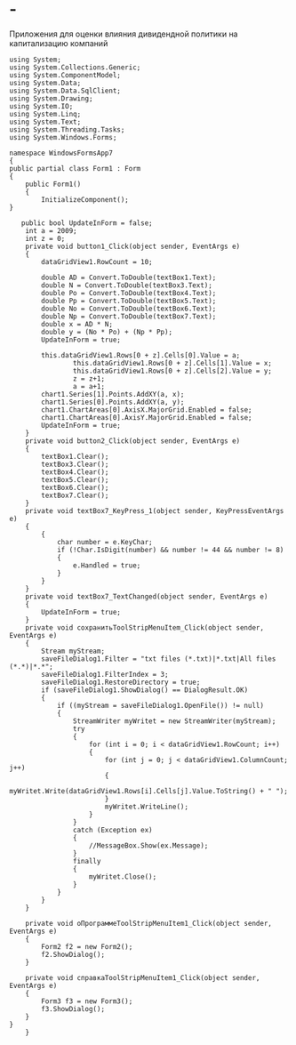 # -
Приложения для оценки влияния дивидендной политики на капитализацию компаний

    using System;
    using System.Collections.Generic;
    using System.ComponentModel;
    using System.Data;
    using System.Data.SqlClient;
    using System.Drawing;
    using System.IO;
    using System.Linq;
    using System.Text;
    using System.Threading.Tasks;
    using System.Windows.Forms;

    namespace WindowsFormsApp7
    {
    public partial class Form1 : Form
    {
        public Form1()
        {
            InitializeComponent();  
    }
    
       public bool UpdateInForm = false;
        int a = 2009;
        int z = 0;
        private void button1_Click(object sender, EventArgs e)
        {
            dataGridView1.RowCount = 10;
            
            double AD = Convert.ToDouble(textBox1.Text);
            double N = Convert.ToDouble(textBox3.Text);
            double Po = Convert.ToDouble(textBox4.Text);
            double Pp = Convert.ToDouble(textBox5.Text);
            double No = Convert.ToDouble(textBox6.Text);
            double Np = Convert.ToDouble(textBox7.Text);
            double x = AD * N;
            double y = (No * Po) + (Np * Pp);
            UpdateInForm = true;

            this.dataGridView1.Rows[0 + z].Cells[0].Value = a;
                    this.dataGridView1.Rows[0 + z].Cells[1].Value = x;   
                    this.dataGridView1.Rows[0 + z].Cells[2].Value = y;
                    z = z+1;
                    a = a+1;
            chart1.Series[1].Points.AddXY(a, x);
            chart1.Series[0].Points.AddXY(a, y);
            chart1.ChartAreas[0].AxisX.MajorGrid.Enabled = false;
            chart1.ChartAreas[0].AxisY.MajorGrid.Enabled = false;
            UpdateInForm = true;
        }
        private void button2_Click(object sender, EventArgs e)
        {
            textBox1.Clear();
            textBox3.Clear();
            textBox4.Clear();
            textBox5.Clear();
            textBox6.Clear();
            textBox7.Clear();
        }
        private void textBox7_KeyPress_1(object sender, KeyPressEventArgs e)
        {
            {
                char number = e.KeyChar;
                if (!Char.IsDigit(number) && number != 44 && number != 8)
                {
                    e.Handled = true;
                }
            }
        }
        private void textBox7_TextChanged(object sender, EventArgs e)
        {
            UpdateInForm = true;
        }
        private void сохранитьToolStripMenuItem_Click(object sender, EventArgs e)
        {
            Stream myStream;
            saveFileDialog1.Filter = "txt files (*.txt)|*.txt|All files (*.*)|*.*";
            saveFileDialog1.FilterIndex = 3;
            saveFileDialog1.RestoreDirectory = true;
            if (saveFileDialog1.ShowDialog() == DialogResult.OK)
            {
                if ((myStream = saveFileDialog1.OpenFile()) != null)
                {
                    StreamWriter myWritet = new StreamWriter(myStream);
                    try
                    {
                        for (int i = 0; i < dataGridView1.RowCount; i++)
                        {
                            for (int j = 0; j < dataGridView1.ColumnCount; j++)
                            {
                                myWritet.Write(dataGridView1.Rows[i].Cells[j].Value.ToString() + " ");
                            }
                            myWritet.WriteLine();
                        }
                    }
                    catch (Exception ex)
                    {
                        //MessageBox.Show(ex.Message);
                    }
                    finally
                    {
                        myWritet.Close();
                    }
                }
            }
        }

        private void оПрограммеToolStripMenuItem1_Click(object sender, EventArgs e)
        {
            Form2 f2 = new Form2();
            f2.ShowDialog();
        }

        private void справкаToolStripMenuItem1_Click(object sender, EventArgs e)
        {
            Form3 f3 = new Form3();
            f3.ShowDialog();
        }
    }
        }
